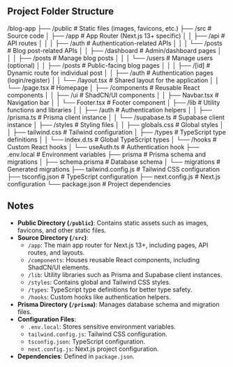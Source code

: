 ## Project Folder Structure

/blog-app
├── /public # Static files (images, favicons, etc.)
├── /src # Source code
│ ├── /app # App Router (Next.js 13+ specific)
│ │ ├── /api # API routes
│ │ │ ├── /auth # Authentication-related APIs
│ │ │ └── /posts # Blog post-related APIs
│ │ ├── /dashboard # Admin/dashboard pages
│ │ │ ├── /posts # Manage blog posts
│ │ │ └── /users # Manage users (optional)
│ │ ├── /posts # Public-facing blog pages
│ │ │ ├── /[id] # Dynamic route for individual post
│ │ ├── /auth # Authentication pages (login/register)
│ │ └── /layout.tsx # Shared layout for the application
│ │ └── /page.tsx # Homepage
│ ├── /components # Reusable React components
│ │ ├── /ui # ShadCN/UI components
│ │ ├── Navbar.tsx # Navigation bar
│ │ └── Footer.tsx # Footer component
│ ├── /lib # Utility functions and libraries
│ │ ├── /auth # Authentication helpers
│ │ ├── /prisma.ts # Prisma client instance
│ │ └── /supabase.ts # Supabase client instance
│ ├── /styles # Styling files
│ │ ├── globals.css # Global styles
│ │ ├── tailwind.css # Tailwind configuration
│ ├── /types # TypeScript type definitions
│ │ └── index.d.ts # Global TypeScript types
│ └── /hooks # Custom React hooks
│ └── useAuth.ts # Authentication hook
├── .env.local # Environment variables
├── prisma # Prisma schema and migrations
│ ├── schema.prisma # Database schema
│ └── migrations # Generated migrations
├── tailwind.config.js # Tailwind CSS configuration
├── tsconfig.json # TypeScript configuration
├── next.config.js # Next.js configuration
└── package.json # Project dependencies

## Notes

- **Public Directory (`/public`)**: Contains static assets such as images, favicons, and other static files.
- **Source Directory (`/src`)**:
  - `/app`: The main app router for Next.js 13+, including pages, API routes, and layouts.
  - `/components`: Houses reusable React components, including ShadCN/UI elements.
  - `/lib`: Utility libraries such as Prisma and Supabase client instances.
  - `/styles`: Contains global and Tailwind CSS styles.
  - `/types`: TypeScript type definitions for better type safety.
  - `/hooks`: Custom hooks like authentication helpers.
- **Prisma Directory (`/prisma`)**: Manages database schema and migration files.
- **Configuration Files**:
  - `.env.local`: Stores sensitive environment variables.
  - `tailwind.config.js`: Tailwind CSS configuration.
  - `tsconfig.json`: TypeScript configuration.
  - `next.config.js`: Next.js project configuration.
- **Dependencies**: Defined in `package.json`.

